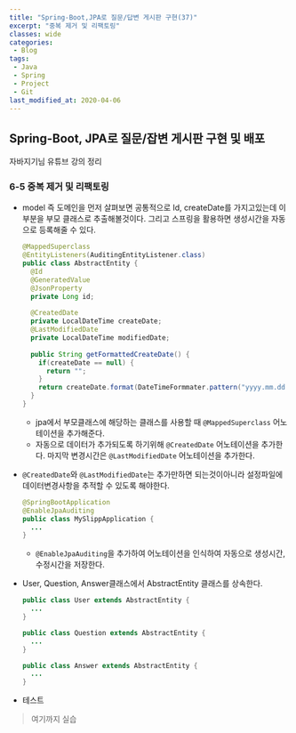 ```yaml
---
title: "Spring-Boot,JPA로 질문/답변 게시판 구현(37)"
excerpt: "중복 제거 및 리팩토링"
classes: wide
categories:
 - Blog
tags:
 - Java
 - Spring
 - Project
 - Git
last_modified_at: 2020-04-06
---
```




## Spring-Boot, JPA로 질문/잡변 게시판 구현 및 배포

자바지기님 유튜브 강의 정리

### 6-5 중복 제거 및 리팩토링

* model 즉 도메인을 먼저 살펴보면 공통적으로 Id, createDate를 가지고있는데 이 부분을 부모 클래스로 추출해볼것이다. 그리고 스프링을 활용하면 생성시간을 자동으로 등록해줄 수 있다.

  ```java
  @MappedSuperclass
  @EntityListeners(AuditingEntityListener.class)
  public class AbstractEntity {
    @Id
    @GeneratedValue
    @JsonProperty
    private Long id;
      
    @CreatedDate
    private LocalDateTime createDate;
    @LastModifiedDate
    private LocalDateTime modifiedDate;
      
    public String getFormattedCreateDate() {
      if(createDate == null) {
        return "";
      }
      return createDate.format(DateTimeFormmater.pattern("yyyy.mm.dd HH:mm:ss"));
    }
  }
  ```

  * jpa에서 부모클래스에 해당하는 클래스를 사용할 때 `@MappedSuperclass` 어노테이션을 추가해준다.
  * 자동으로 데이터가 추가되도록 하기위해 `@CreatedDate` 어노테이션을 추가한다. 마지막 변경시간은 `@LastModifiedDate` 어노테이션을 추가한다.

* `@CreatedDate`와 `@LastModifiedDate`는 추가만하면 되는것이아니라 설정파일에 데이터변경사항을 추적할 수 있도록 해야한다.

  ```java
  @SpringBootApplication
  @EnableJpaAuditing
  public class MySlippApplication {
    ...
  }
  ```

  * `@EnableJpaAuditing`을 추가하여 어노테이션을 인식하여 자동으로 생성시간, 수정시간을 저장한다.

* User, Question, Answer클래스에서 AbstractEntity 클래스를 상속한다.

  ```java
  public class User extends AbstractEntity {
    ...
  }
  
  public class Question extends AbstractEntity {
    ...
  }
  
  public class Answer extends AbstractEntity {
    ...
  }
  ```

* 테스트

> 여기까지 실습